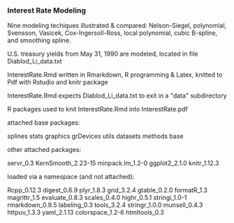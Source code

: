 ### Interest Rate Modeling

Nine modeling techiques illustrated & compared:   Nelson-Siegel, polynomial, Svensson, Vasicek, Cox-Ingersoll-Ross, local polynomial, cubic B-spline, and smoothing spline. 

U.S. treasury yields from May 31, 1990 are modeled, located in file Diablod_Li_data.txt

InterestRate.Rmd written in Rmarkdown, R programming & Latex,  knitted to Pdf with Rstudio and knitr package

InterestRate.Rmd expects Diablod_Li_data.txt to exit in a "data" subdirectory

R packages used to knit InterestRate.Rmd into InterestRate.pdf

attached base packages:

splines stats graphics grDevices utils datasets methods base

other attached packages:

servr_0.3 KernSmooth_2.23-15 minpack.lm_1.2-0 ggplot2_2.1.0 knitr_1.12.3

loaded via a namespace (and not attached):

Rcpp_0.12.3 digest_0.6.9 plyr_1.8.3 grid_3.2.4 gtable_0.2.0 formatR_1.3 magrittr_1.5 evaluate_0.8.3 scales_0.4.0 highr_0.5.1 stringi_1.0-1 rmarkdown_0.9.5 labeling_0.3 tools_3.2.4 stringr_1.0.0 munsell_0.4.3 httpuv_1.3.3 yaml_2.1.13 colorspace_1.2-6 htmltools_0.3


